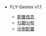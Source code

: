 * FLY-Gemini v1.1
 
  * [配置信息](/board/fly_gemini_v1-1/README.md)
  * [引脚分布](/board/fly_gemini_v1-1/pins.md)
  * [示例配置](/board/fly_gemini_v1-1/cfg.md)
